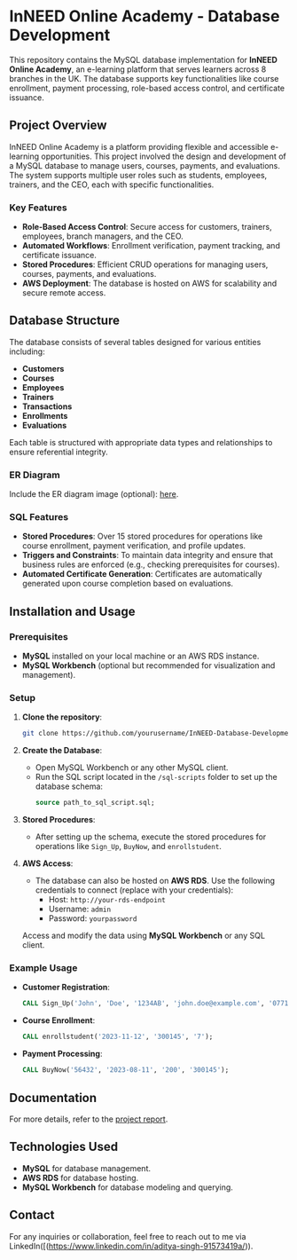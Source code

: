 # InNEED Online Academy - Database Development

This repository contains the MySQL database implementation for **InNEED Online Academy**, an e-learning platform that serves learners across 8 branches in the UK. The database supports key functionalities like course enrollment, payment processing, role-based access control, and certificate issuance.

## Project Overview

InNEED Online Academy is a platform providing flexible and accessible e-learning opportunities. This project involved the design and development of a MySQL database to manage users, courses, payments, and evaluations. The system supports multiple user roles such as students, employees, trainers, and the CEO, each with specific functionalities.

### Key Features
- **Role-Based Access Control**: Secure access for customers, trainers, employees, branch managers, and the CEO.
- **Automated Workflows**: Enrollment verification, payment tracking, and certificate issuance.
- **Stored Procedures**: Efficient CRUD operations for managing users, courses, payments, and evaluations.
- **AWS Deployment**: The database is hosted on AWS for scalability and secure remote access.

## Database Structure

The database consists of several tables designed for various entities including:
- **Customers**
- **Courses**
- **Employees**
- **Trainers**
- **Transactions**
- **Enrollments**
- **Evaluations**

Each table is structured with appropriate data types and relationships to ensure referential integrity.

### ER Diagram
Include the ER diagram image (optional):
[here](https://drive.google.com/file/d/1N7VChcDTE3Bk9tD6eV7uLgjIjUpjNB-1/view?usp=sharing).

### SQL Features
- **Stored Procedures**: Over 15 stored procedures for operations like course enrollment, payment verification, and profile updates.
- **Triggers and Constraints**: To maintain data integrity and ensure that business rules are enforced (e.g., checking prerequisites for courses).
- **Automated Certificate Generation**: Certificates are automatically generated upon course completion based on evaluations.

## Installation and Usage

### Prerequisites
- **MySQL** installed on your local machine or an AWS RDS instance.
- **MySQL Workbench** (optional but recommended for visualization and management).

### Setup

1. **Clone the repository**:
   ```bash
   git clone https://github.com/yourusername/InNEED-Database-Development.git
   ```

2. **Create the Database**:
   - Open MySQL Workbench or any other MySQL client.
   - Run the SQL script located in the `/sql-scripts` folder to set up the database schema:
     ```sql
     source path_to_sql_script.sql;
     ```

3. **Stored Procedures**:
   - After setting up the schema, execute the stored procedures for operations like `Sign_Up`, `BuyNow`, and `enrollstudent`.

4. **AWS Access**:
   - The database can also be hosted on **AWS RDS**. Use the following credentials to connect (replace with your credentials):
     - Host: `http://your-rds-endpoint`
     - Username: `admin`
     - Password: `yourpassword`
   
   Access and modify the data using **MySQL Workbench** or any SQL client.

### Example Usage
- **Customer Registration**:
   ```sql
   CALL Sign_Up('John', 'Doe', '1234AB', 'john.doe@example.com', '0771234567', 'Graduate', 'password123', 'London');
   ```
- **Course Enrollment**:
   ```sql
   CALL enrollstudent('2023-11-12', '300145', '7');
   ```
- **Payment Processing**:
   ```sql
   CALL BuyNow('56432', '2023-08-11', '200', '300145');
   ```

## Documentation
For more details, refer to the [project report](https://drive.google.com/file/d/1QasXwffBrnm85-mFZjW6gidx9GCDBP7S/view?usp=drive_link).

## Technologies Used
- **MySQL** for database management.
- **AWS RDS** for database hosting.
- **MySQL Workbench** for database modeling and querying.

## Contact
For any inquiries or collaboration, feel free to reach out to me via LinkedIn([(https://www.linkedin.com/in/aditya-singh-91573419a/)).
